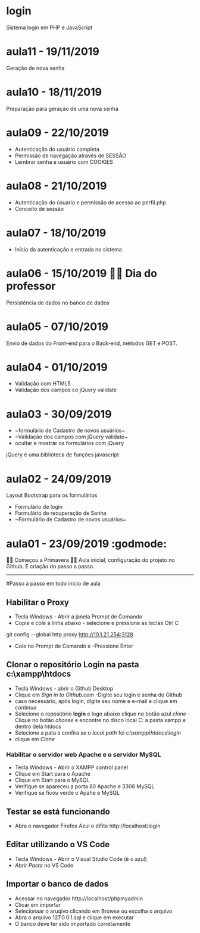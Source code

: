 # login
Sistema login em PHP e JavaScript

# aula11 - 19/11/2019
Geração de nova senha

# aula10 - 18/11/2019
Preparação para geração de uma nova senha

# aula09 - 22/10/2019
- Autenticação do usuário completa
- Permissão de navegação através de SESSÃO
- Lembrar senha e usuário com COOKIES

# aula08 - 21/10/2019
- Autenticação do úsuario e permissão de acesso ao perfil.php
- Conceito de sessão

# aula07 - 18/10/2019
- Início da autenticação e entrada no sistema

# aula06 - 15/10/2019 👨‍🏫 Dia do professor
Persistência de dados no banco de dados

# aula05 - 07/10/2019
  Envio de dados do Front-end para o Back-end,
  métodos GET e POST.

# aula04 - 01/10/2019
 - Validação com HTML5
 - Validação dos campos co jQuery validate

# aula03 - 30/09/2019
 - ~formulário de Cadastro de novos usuários~
 - ~Validação dos campos com jQuery validate~
 - ocultar e mostrar os formulários com jQuery
 
  jQuery é uma biblioteca de funções javascript

# aula02 - 24/09/2019
Layout Bootstrap para os formulários
- Formulário de login
- Formulário de recuperação de Senha
- ~Formulário de Cadastro de novos usuários~
 
# aula01 - 23/09/2019 :godmode:
🌺🍀 Começou a Primavera 🌻🌷
 Aula inicial, configuração do projeto no Github.
E criação do passo a passo.

---
#Passo a passo em todo início de aula

	
## Habilitar o Proxy
  - Tecla Windows - Abrir a janela Prompt de Comando
  - Copie e cole a linha abaixo - selecione e pressione as teclas Ctrl C

  git config --global http.proxy http://10.1.21.254:3128
   
   - Cole no Prompt de Comando e
  -Pressione Enter
  
## Clonar o repositório **Login** na pasta **c:\xampp\htdocs**
  - Tecla Windows - abrir o Github Desktop
  - Clique em *Sign in to Github.com*
  -Digite seu login e senha do Github
  - caso necessário, após login, digite seu nome e e-mail e clique em *continue*
  - Selecione o repositório **login** e logo abaixo clique no botão azul *clone*
  -Clique no botão *choose* e encontre no disco local C: a pasta xampp e dentro dela htdocs
  - Selecione a pata e confira se o *local path* foi *c:\xampp\htdocs\login*
  - clique em *Clone*
  
  
 ### Habilitar o servidor web **Apache** e o servidor **MySQL**
 
  - Tecla Windows - Abrir o XAMPP control panel
  - Clique em Start para o Apache
  - Clique em Start para o MySQL
  - Verifique se apareceu a porta 80 Apache e 3306 MySQL
  - Verifique se ficou verde o Apahe e MySQL
  
 ## Testar se está funcionando
  - Abra o navegador Firefox Azul e difite  http://localhost/login
  
 ## Editar utilizando o VS Code
  
  - Tecla Windows - Abrir o Visual Studio Code (é o azul)
  - *Abrir Pasta* no VS Code

## Importar o banco de dados
 - Acessar no navegador http://localhost/phpmyadmin
 - Clicar em importar
 - Selecionaar o aruqivo clicando em Browse ou escolha o arquivo
 - Abra o arquivo 127.0.0.1.sql e clique em executar
 - O banco deve ter sido importado corretamente
  
 
    
